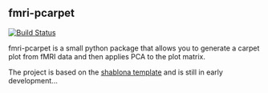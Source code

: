 ## fmri-pcarpet
[![Build Status](https://travis-ci.org/niksirbi/fmri-pcarpet.svg?branch=master)](https://travis-ci.org/niksirbi/fmri-pcarpet)

fmri-pcarpet is a small python package that allows you to generate a carpet plot
from fMRI data and then applies PCA to the plot matrix.

The project is based on the [shablona template](https://github.com/uwescience/shablona)
and is still in early development...
